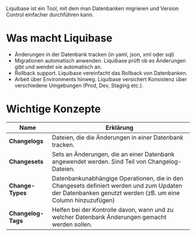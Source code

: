 Liquibase ist ein Tool, mit dem man Datenbanken migrieren und Version Control einfacher durchführen kann. 
# Was macht Liquibase
- Änderungen in der Datenbank tracken (in yaml, json, xml oder sql)
- Migrationen automatisch anwenden. Liquibase prüft ob es Änderungen gibt und wendet sie automatisch an.
- Rollback support. Liquibase vereinfacht das Rollback von Datenbanken.
- Arbeit über Environments hinweg. Liquibase versichert Konsistenz über verschiedene Umgebungen (Prod, Dev, Staging etc.).
# Wichtige Konzepte

| Name               | Erklärung                                                                                                                                                 |
| ------------------ | --------------------------------------------------------------------------------------------------------------------------------------------------------- |
| **Changelogs**     | Dateien, die die Änderungen in einer Datenbank tracken.                                                                                                   |
| **Changesets**     | Sets an Änderungen, die an einer Datenbank angewendet werden. Sind Teil von Changelog-Dateien.                                                            |
| **Change-Types**   | Datenbankunabhängige Operationen, die in den Changesets definiert werden und zum Updaten der Datenbanken genutzt werden (zB. um eine Column hinzuzufügen) |
| **Changelog-Tags** | Helfen bei der Kontrolle davon, wann und zu welcher Datenbank Änderungen gemacht werden sollen.                                                           |
